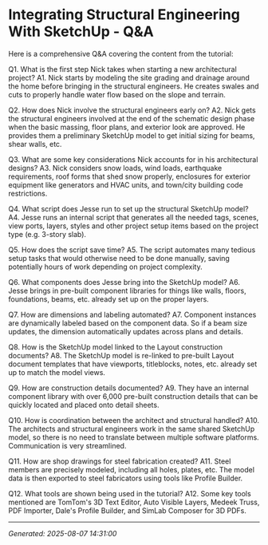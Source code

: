 # Integrating Structural Engineering With SketchUp   - Q&A

Here is a comprehensive Q&A covering the content from the tutorial:

Q1. What is the first step Nick takes when starting a new architectural project?
A1. Nick starts by modeling the site grading and drainage around the home before bringing in the structural engineers. He creates swales and cuts to properly handle water flow based on the slope and terrain.

Q2. How does Nick involve the structural engineers early on?
A2. Nick gets the structural engineers involved at the end of the schematic design phase when the basic massing, floor plans, and exterior look are approved. He provides them a preliminary SketchUp model to get initial sizing for beams, shear walls, etc.

Q3. What are some key considerations Nick accounts for in his architectural designs?
A3. Nick considers snow loads, wind loads, earthquake requirements, roof forms that shed snow properly, enclosures for exterior equipment like generators and HVAC units, and town/city building code restrictions.

Q4. What script does Jesse run to set up the structural SketchUp model?
A4. Jesse runs an internal script that generates all the needed tags, scenes, view ports, layers, styles and other project setup items based on the project type (e.g. 3-story slab).

Q5. How does the script save time?
A5. The script automates many tedious setup tasks that would otherwise need to be done manually, saving potentially hours of work depending on project complexity.

Q6. What components does Jesse bring into the SketchUp model?
A6. Jesse brings in pre-built component libraries for things like walls, floors, foundations, beams, etc. already set up on the proper layers.

Q7. How are dimensions and labeling automated?
A7. Component instances are dynamically labeled based on the component data. So if a beam size updates, the dimension automatically updates across plans and details.

Q8. How is the SketchUp model linked to the Layout construction documents?
A8. The SketchUp model is re-linked to pre-built Layout document templates that have viewports, titleblocks, notes, etc. already set up to match the model views.

Q9. How are construction details documented?
A9. They have an internal component library with over 6,000 pre-built construction details that can be quickly located and placed onto detail sheets.

Q10. How is coordination between the architect and structural handled?
A10. The architects and structural engineers work in the same shared SketchUp model, so there is no need to translate between multiple software platforms. Communication is very streamlined.

Q11. How are shop drawings for steel fabrication created?
A11. Steel members are precisely modeled, including all holes, plates, etc. The model data is then exported to steel fabricators using tools like Profile Builder.

Q12. What tools are shown being used in the tutorial?
A12. Some key tools mentioned are TomTom's 3D Text Editor, Auto Visible Layers, Medeek Truss, PDF Importer, Dale's Profile Builder, and SimLab Composer for 3D PDFs.

---
*Generated: 2025-08-07 14:31:00*
